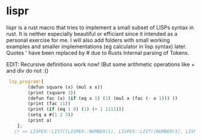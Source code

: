 # lispr

lispr is a rust macro that tries to implement a small subset of LISPs syntax in rust. It is neither especially beautiful or efficiant since it intended as a personal exercise for me. I will also add folders with small working examples and smaller implementations (eg calculator in lisp syntax) later. 
Quotes ' have been replaced by # due to Rusts Internal parsing of Tokens.

EDIT: Recursive definitions work now! (But some arithmetic operations like + and div do not :()

```rust
 lsp_program![
        (defun square (x) (mul x x))
        (print (square 3))
        (defun fac (x) (if (eq x 1) (1) (mul x (fac (- x 1))) ))
        (print (fac 11))
        (print (if (eq 1 0) (1) (+ 1 1111)))
        (setq a #(1 2 3))
        (print a)
    ];
   // => LISPEX::LIST([LISPEX::NUMBER(1), LISPEX::LIST([NUMBER(1), LISPEX::NUMBER(2), LISPEX::NUMBER(3)])])
```


